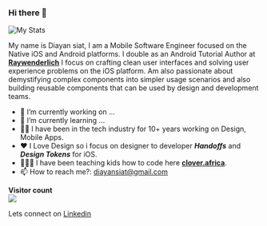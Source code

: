 ### Hi there 👋

![My Stats](https://github-readme-stats.vercel.app/api?username=diayan&show_icons=true&theme=dark)

My name is Diayan siat, I am a Mobile Software Engineer focused on the Native iOS and Android platforms. I double as an Android Tutorial Author at [**Raywenderlich**](https://twitter.com/rwenderlich)
I focus on crafting clean user interfaces and solving user experience problems on the iOS platform. Am also passionate about demystifying complex components into simpler usage scenarios and also building reusable components that can be used by design and development teams.

- 🔭 I’m currently working on ...
- 🌱 I’m currently learning ...
- 👴🏿 I have been in the tech industry for 10+ years working on Design, Mobile Apps. 
- ❤️ I Love Design so i focus on designer to developer ***Handoffs*** and ***Design Tokens*** for iOS.
- 👩🏿‍💻 I have been teaching kids how to code here [**clover.africa**](https://twitter.com/rwenderlich).
- 📫 How to reach me?:  diayansiat@gmail.com



<p align="left"> 
  <b>Visitor count</b><br>
  <img src="https://profile-counter.glitch.me/diayan/count.svg" />
</p>

Lets connect on [Linkedin](https://www.linkedin.com/in/diayan-siat/)
